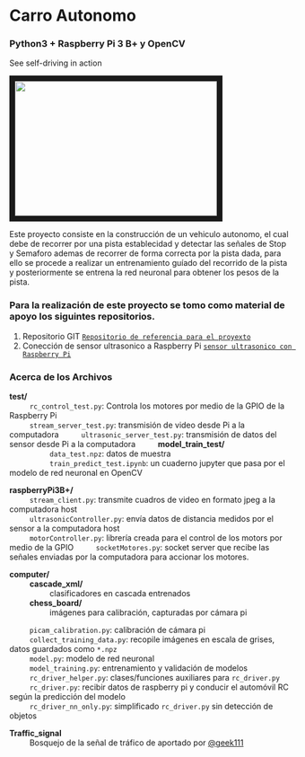 # Carro Autonomo
### Python3 + Raspberry Pi 3 B+ y OpenCV

See self-driving in action  

<a href="https://youtu.be/Xx6qgGh_JXU
" target="_blank"><img src="https://i9.ytimg.com/vi/Xx6qgGh_JXU/mqdefault.jpg?sqp=CLz2w6QG-oaymwEmCMACELQB8quKqQMa8AEB-AH-CYAC0AWKAgwIABABGFsgWyhbMA8=&rs=AOn4CLBnsm2dZocVwf8ZpdSMihY4PrMWpw" width="360" height="240" border="10" /></a>


Este proyecto consiste en la construcción de un vehiculo autonomo, el cual debe de recorrer por una pista establecidad y detectar las señales de Stop y Semaforo ademas de recorrer de forma correcta por la pista dada, para ello se procede a realizar un entrenamiento guíado del recorrido de la pista y posteriormente se entrena la red neuronal para obtener los pesos de la pista.
  
### Para la realización de este proyecto se tomo como material de apoyo los siguintes repositorios.
  1. Repositorio GIT [`Repositorio de referencia para el proyexto`](https://github.com/hamuchiwa/AutoRCCar/tree/c5776aebff517361fb5473c36fd9918ae90a1a0b) 
  2. Conección de sensor ultrasonico a Raspberry Pi [`sensor ultrasonico con Raspberry Pi`](https://www.raspberrypi-spy.co.uk/2013/01/ultrasonic-distance-measurement-using-python-part-2/) 

  
### Acerca de los Archivos
**test/**  
  &emsp; &emsp; `rc_control_test.py`: Controla los motores por medio de la GPIO de la Raspberry Pi  
  &emsp; &emsp;  `stream_server_test.py`: transmisión de video desde Pi a la computadora
  &emsp; &emsp;  `ultrasonic_server_test.py`: transmisión de datos del sensor desde Pi a la computadora
  &emsp; &emsp;  **model_train_test/**  
      &emsp; &emsp;  &emsp; &emsp; `data_test.npz`: datos de muestra  
      &emsp; &emsp;  &emsp; &emsp; `train_predict_test.ipynb`: un cuaderno jupyter que pasa por el modelo de red neuronal en OpenCV  
  
**raspberryPi3B+/**    
  &emsp; &emsp;  `stream_client.py`:        transmite cuadros de video en formato jpeg a la computadora host  
  &emsp; &emsp;  `ultrasonicController.py`:    envía datos de distancia medidos por el sensor a la computadora host  
  &emsp; &emsp;  `motorController.py`:    librería creada para el control de los motors por medio de la GPIO
  &emsp; &emsp;  `socketMotores.py`:    socket server que recibe las señales enviadas por la computadora para accionar los motores.
  
**computer/**    
  &emsp; &emsp;  **cascade_xml/**  
      &emsp; &emsp;  &emsp; &emsp;  clasificadores en cascada entrenados  
  &emsp; &emsp;  **chess_board/**   
      &emsp; &emsp;  &emsp; &emsp;  imágenes para calibración, capturadas por cámara pi  
      
  &emsp; &emsp;  `picam_calibration.py`:     calibración de cámara pi  
  &emsp; &emsp;  `collect_training_data.py`: recopile imágenes en escala de grises, datos guardados como `*.npz`  
  &emsp; &emsp;  `model.py`:                 modelo de red neuronal  
  &emsp; &emsp;  `model_training.py`:        entrenamiento y validación de modelos  
  &emsp; &emsp;  `rc_driver_helper.py`:      clases/funciones auxiliares para `rc_driver.py`  
  &emsp; &emsp;  `rc_driver.py`:             recibir datos de raspberry pi y conducir el automóvil RC según la predicción del modelo  
  &emsp; &emsp;  `rc_driver_nn_only.py`:     simplificado `rc_driver.py` sin detección de objetos  
  
  
**Traffic_signal**  
  &emsp; &emsp;  Bosquejo de la señal de tráfico de aportado por [@geek111](https://github.com/geek1111)
